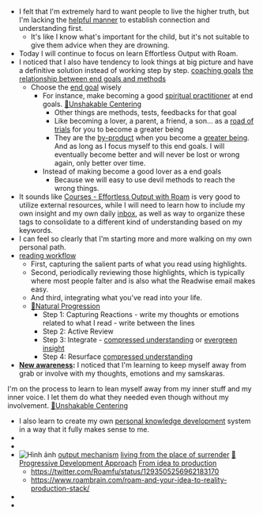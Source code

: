 - I felt that I'm extremely hard to want people to live the higher truth, but I'm lacking the [helpful manner](<helpful manner.md>) to establish connection and understanding first. 
    - It's like I know what's important for the child, but it's not suitable to give them advice when they are drowning.
- Today I will continue to focus on learn Effortless Output with Roam.
- I noticed that I also have tendency to look things at big picture and have a definitive solution instead of working step by step. [coaching goals](<coaching goals.md>) [the relationship between end goals and methods](<the relationship between end goals and methods.md>)
    - Choose the [end goal](<end goal.md>) wisely
        - For instance, make becoming a good [spiritual practitioner](<spiritual practitioner.md>) at end goals. [🌱Unshakable Centering](<🌱Unshakable Centering.md>)
            - Other things are methods, tests, feedbacks for that goal
            - Like becoming a lover, a parent, a friend, a son... as a [road of trials](<road of trials.md>) for you to become a greater being
            - They are the [by-product](<by-product.md>) when you become a [greater being](<greater being.md>). And as long as I focus myself to this end goals. I will eventually become better and will never be lost or wrong again, only better over time.
        - Instead of making become a good lover as a end goals
            - Because we will easy to use devil methods to reach the wrong things.
- It sounds like [Courses - Effortless Output with Roam](<Courses - Effortless Output with Roam.md>) is very good to utilize external resources, while I will need to learn how to include my own insight and my own daily [inbox](<inbox.md>), as well as way to organize these tags to consolidate to a different kind of understanding based on my keywords.
- I can feel so clearly that I'm starting more and more walking on my own personal path.
- [reading workflow](<reading workflow.md>) 
    - First, capturing the salient parts of what you read using highlights. 
    - Second, periodically reviewing those highlights, which is typically where most people falter and is also what the Readwise email makes easy.
    -  And third, integrating what you've read into your life.
    - [🌱Natural Progression](<🌱Natural Progression.md>)
        - Step 1: Capturing Reactions - write my thoughts or emotions related to what I read - write between the lines
        - Step 2: Active Review
        - Step 3: Integrate - [compressed understanding](<compressed understanding.md>) or [evergreen insight](<evergreen insight.md>)
        - Step 4: Resurface [compressed understanding](<compressed understanding.md>)
- **[New awareness](<New awareness.md>):** I noticed that I'm learning to keep myself away from grab or involve with my thoughts, emotions and my samskaras. 

I'm on the process to learn to lean myself away from my inner stuff and my inner voice. I let them do what they needed even though without my involvement. [🌱Unshakable Centering](<🌱Unshakable Centering.md>)
- I also learn to create my own [personal knowledge development](<personal knowledge development.md>) system in a way that it fully makes sense to me.
- 
- 
- ![Hình ảnh](https://pbs.twimg.com/media/EbqbNmqWoAEuC30?format=png&name=900x900) [output mechanism](<output mechanism.md>) [living from the place of surrender](<living from the place of surrender.md>) [🌱Progressive Development Approach](<🌱Progressive Development Approach.md>) [From idea to production](<From idea to production.md>)
    - https://twitter.com/Roamfu/status/1293505256962183170
    - https://www.roambrain.com/roam-and-your-idea-to-reality-production-stack/
- 
- 
